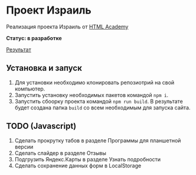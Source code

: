 # Проект Израиль

Реализация проекта Израиль от [HTML Academy](https://htmlacademy.ru/)

**Статус: в разработке**

[Результат](https://malk1405.github.io/israel/)

## Установка и запуск

1. Для установки необходимо клонировать репозиотрий на свой компьютер.
2. Запустить установку необходимых пакетов командой `npm i`.
3. Запустить сбоорку проекта командой `npm run build`. В результате будет создана папка `build` со всем необходимым для запуска сайта.

## TODO (Javascript)

1. Сделать прокрутку табов в разделе Программы для планшетной версии
2. Сделать слайдер в разделе Отзывы
3. Подгрузить Яндекс.Карты в разделе Узнать подробности
4. Сделать сохранение данных форм в LocalStorage
